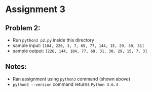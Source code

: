 # Assignment 3
## Problem 2:
* Run `python3 p2.py` inside this directory
* sample input: `[104, 226, 3, 7, 69, 77, 144, 15, 29, 30, 31]`
* sample output: `[226, 144, 104, 77, 69, 31, 30, 29, 15, 7, 3]`

## Notes:
* Ran assignment using `python3` command (shown above)
* `python3 --version` command returns `Python 3.6.4`